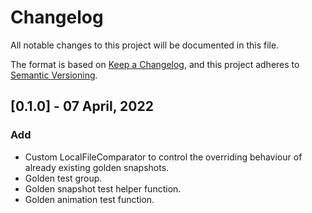 # Changelog

All notable changes to this project will be documented in this file.

The format is based on [Keep a Changelog](https://keepachangelog.com/en/1.0.0/), and this project adheres
to [Semantic Versioning](https://semver.org/spec/v2.0.0.html).

## [0.1.0] - 07 April, 2022

### Add

- Custom LocalFileComparator to control the overriding behaviour of already existing golden snapshots.
- Golden test group.
- Golden snapshot test helper function.
- Golden animation test function.